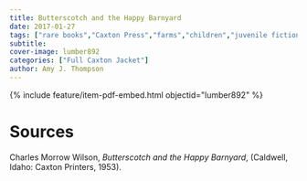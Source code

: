 ```yaml
---
title: Butterscotch and the Happy Barnyard
date: 2017-01-27
tags: ["rare books","Caxton Press","farms","children","juvenile fiction"]
subtitle: 
cover-image: lumber892
categories: ["Full Caxton Jacket"]
author: Amy J. Thompson
---
```


{% include feature/item-pdf-embed.html objectid="lumber892" %}

# Sources

Charles Morrow Wilson, *Butterscotch and the Happy Barnyard*, (Caldwell, Idaho: Caxton Printers, 1953).